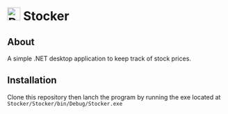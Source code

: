 # <a href="https://github.com/MajeedMirza/RestoSearch"><img border="0" alt="RestoSearch" src="Stocker/stockicon.ico" width="30" height="30" /></a>  Stocker

## About
A simple .NET desktop application to keep track of stock prices.

## Installation
Clone this repository then lanch the program by running the exe located at 
```Stocker/Stocker/bin/Debug/Stocker.exe```
